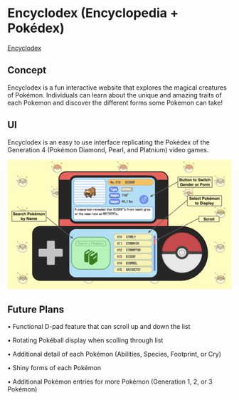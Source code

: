 # Encyclodex (Encyclopedia + Pokédex)
[Encyclodex](https://brandon-a-ng.github.io/Encyclodex/)
## Concept
Encyclodex is a fun interactive website that explores the magical creatures of Pokémon. Individuals can learn about the unique and amazing traits of each Pokemon and discover the different forms some Pokemon can take!

## UI
Encyclodex is an easy to use interface replicating the Pokédex of the Generation 4 (Pokémon Diamond, Pearl, and Platnium) video games.

![Use Guide](images/readme-images/UI.png)

## Future Plans
• Functional D-pad feature that can scroll up and down the list

• Rotating Pokéball display when scolling through list

• Additional detail of each Pokémon (Abilities, Species, Footprint, or Cry)

• Shiny forms of each Pokémon

• Additional Pokémon entries for more Pokémon (Generation 1, 2, or 3 Pokémon)
